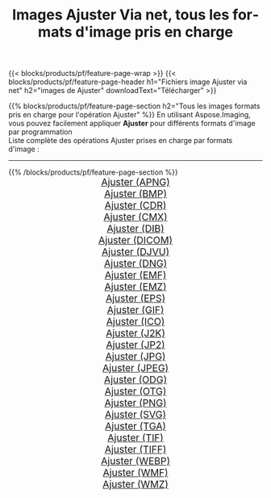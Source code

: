 ﻿---
title: Images Ajuster Via net, tous les formats d'image pris en charge 
weight: 3920
url: /fr/net/adjust 
lang: fr
langdirlevel: 2
locales: zh-hans,ja,it,ru,de,es,fr,nl,id,lt,pl,pt,vi,tr,ko,zh-hant,ar,hi,th,sv,cs,uk,he
description: En utilisant Aspose.Imaging, vous pouvez facilement Ajuster images Via net
---

{{< blocks/products/pf/feature-page-wrap >}}
{{< blocks/products/pf/feature-page-header h1="Fichiers image Ajuster via net" h2="images de Ajuster" downloadText="Télécharger" >}}


{{% blocks/products/pf/feature-page-section  h2="Tous les images formats pris en charge pour l'opération Ajuster" %}}
En utilisant Aspose.Imaging, vous pouvez facilement appliquer **Ajuster** pour différents formats d'image par programmation
<br/>
Liste complète des opérations Ajuster prises en charge par formats d'image :
<hr/>
{{% /blocks/products/pf/feature-page-section %}}
<div class="container-fluid productfamilypage bg-gray">
    <div class="convertypes bg-gray agp-content section">
        <div class="container">
		<div class="row other-converters" style="gap: 10px;font-size: 19px;text-align:center;">
		    <div class='col-md-2 other-converter remove-lp remove-rp'><a href="/imaging/fr/net/adjust/apng" style="padding:15px;">Ajuster (APNG)</a></div><div class='col-md-2 other-converter remove-lp remove-rp'><a href="/imaging/fr/net/adjust/bmp" style="padding:15px;">Ajuster (BMP)</a></div><div class='col-md-2 other-converter remove-lp remove-rp'><a href="/imaging/fr/net/adjust/cdr" style="padding:15px;">Ajuster (CDR)</a></div><div class='col-md-2 other-converter remove-lp remove-rp'><a href="/imaging/fr/net/adjust/cmx" style="padding:15px;">Ajuster (CMX)</a></div><div class='col-md-2 other-converter remove-lp remove-rp'><a href="/imaging/fr/net/adjust/dib" style="padding:15px;">Ajuster (DIB)</a></div><div class='col-md-2 other-converter remove-lp remove-rp'><a href="/imaging/fr/net/adjust/dicom" style="padding:15px;">Ajuster (DICOM)</a></div><div class='col-md-2 other-converter remove-lp remove-rp'><a href="/imaging/fr/net/adjust/djvu" style="padding:15px;">Ajuster (DJVU)</a></div><div class='col-md-2 other-converter remove-lp remove-rp'><a href="/imaging/fr/net/adjust/dng" style="padding:15px;">Ajuster (DNG)</a></div><div class='col-md-2 other-converter remove-lp remove-rp'><a href="/imaging/fr/net/adjust/emf" style="padding:15px;">Ajuster (EMF)</a></div><div class='col-md-2 other-converter remove-lp remove-rp'><a href="/imaging/fr/net/adjust/emz" style="padding:15px;">Ajuster (EMZ)</a></div><div class='col-md-2 other-converter remove-lp remove-rp'><a href="/imaging/fr/net/adjust/eps" style="padding:15px;">Ajuster (EPS)</a></div><div class='col-md-2 other-converter remove-lp remove-rp'><a href="/imaging/fr/net/adjust/gif" style="padding:15px;">Ajuster (GIF)</a></div><div class='col-md-2 other-converter remove-lp remove-rp'><a href="/imaging/fr/net/adjust/ico" style="padding:15px;">Ajuster (ICO)</a></div><div class='col-md-2 other-converter remove-lp remove-rp'><a href="/imaging/fr/net/adjust/j2k" style="padding:15px;">Ajuster (J2K)</a></div><div class='col-md-2 other-converter remove-lp remove-rp'><a href="/imaging/fr/net/adjust/jp2" style="padding:15px;">Ajuster (JP2)</a></div><div class='col-md-2 other-converter remove-lp remove-rp'><a href="/imaging/fr/net/adjust/jpg" style="padding:15px;">Ajuster (JPG)</a></div><div class='col-md-2 other-converter remove-lp remove-rp'><a href="/imaging/fr/net/adjust/jpeg" style="padding:15px;">Ajuster (JPEG)</a></div><div class='col-md-2 other-converter remove-lp remove-rp'><a href="/imaging/fr/net/adjust/odg" style="padding:15px;">Ajuster (ODG)</a></div><div class='col-md-2 other-converter remove-lp remove-rp'><a href="/imaging/fr/net/adjust/otg" style="padding:15px;">Ajuster (OTG)</a></div><div class='col-md-2 other-converter remove-lp remove-rp'><a href="/imaging/fr/net/adjust/png" style="padding:15px;">Ajuster (PNG)</a></div><div class='col-md-2 other-converter remove-lp remove-rp'><a href="/imaging/fr/net/adjust/svg" style="padding:15px;">Ajuster (SVG)</a></div><div class='col-md-2 other-converter remove-lp remove-rp'><a href="/imaging/fr/net/adjust/tga" style="padding:15px;">Ajuster (TGA)</a></div><div class='col-md-2 other-converter remove-lp remove-rp'><a href="/imaging/fr/net/adjust/tif" style="padding:15px;">Ajuster (TIF)</a></div><div class='col-md-2 other-converter remove-lp remove-rp'><a href="/imaging/fr/net/adjust/tiff" style="padding:15px;">Ajuster (TIFF)</a></div><div class='col-md-2 other-converter remove-lp remove-rp'><a href="/imaging/fr/net/adjust/webp" style="padding:15px;">Ajuster (WEBP)</a></div><div class='col-md-2 other-converter remove-lp remove-rp'><a href="/imaging/fr/net/adjust/wmf" style="padding:15px;">Ajuster (WMF)</a></div><div class='col-md-2 other-converter remove-lp remove-rp'><a href="/imaging/fr/net/adjust/wmz" style="padding:15px;">Ajuster (WMZ)</a></div>
                </div>
        </div>
    </div>
</div>
<br/>
